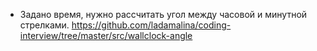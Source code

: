 * Задано время, нужно рассчитать угол между часовой и минутной стрелками.
    https://github.com/ladamalina/coding-interview/tree/master/src/wallclock-angle